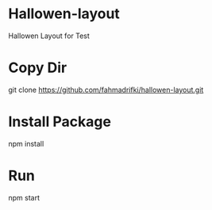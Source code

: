 # Hallowen-layout
Hallowen Layout for Test

# Copy Dir 
git clone https://github.com/fahmadrifki/hallowen-layout.git

# Install Package 
npm install

# Run 
npm start